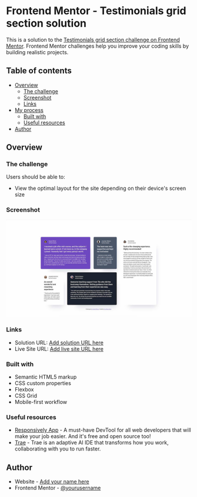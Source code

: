 # Frontend Mentor - Testimonials grid section solution

This is a solution to the [Testimonials grid section challenge on Frontend Mentor](https://www.frontendmentor.io/challenges/testimonials-grid-section-Nnw6J7Un7). Frontend Mentor challenges help you improve your coding skills by building realistic projects.

## Table of contents

- [Overview](#overview)
  - [The challenge](#the-challenge)
  - [Screenshot](#screenshot)
  - [Links](#links)
- [My process](#my-process)
  - [Built with](#built-with)
  - [Useful resources](#useful-resources)
- [Author](#author)

## Overview

### The challenge

Users should be able to:

- View the optimal layout for the site depending on their device's screen size

### Screenshot

![](./screenshot.jpg)

### Links

- Solution URL: [Add solution URL here](https://github.com/psegarel/fem-testimonials-grid)
- Live Site URL: [Add live site URL here](https://psegarel.github.io/fem-testimonials-grid/)

### Built with

- Semantic HTML5 markup
- CSS custom properties
- Flexbox
- CSS Grid
- Mobile-first workflow

### Useful resources

- [Responsively App](https://responsively.app/) - A must-have DevTool for all web developers that will make your job easier. And it's free and open source too!
- [Trae](https://www.trae.ai/) - Trae is an adaptive AI IDE that transforms how you work, collaborating with you to run faster.

## Author

- Website - [Add your name here](https://patrick-segarel.com)
- Frontend Mentor - [@yourusername](https://www.frontendmentor.io/profile/psegarel)
